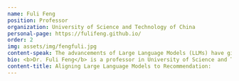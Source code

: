 ```yaml
---
name: Fuli Feng
position: Professor
organization: University of Science and Technology of China
personal-page: https://fulifeng.github.io/
order: 2
img: assets/img/fengfuli.jpg
content-speak: The advancements of Large Language Models (LLMs) have given rise to a new paradigm in recommendation, known as LLM4Rec. However, due to limitations such as the lack of recommendation related data in the pre-training corpus of LLM, LLMs are not naturally suitable for recommendation. The key to resolving this issue lies in aligning LLMs with recommendations by instruction tuning. Specifically, we will delve into exploring how to unleash the potential of LLMs in the field of the recommendation by focusing on aligning LLMs with both the recommendation task and the recommendation modality. Finally, we shall contemplate the potential concerns posited by LLM4Rec, as well as envision the prospects that LLM4Rec hold.
bio: <b>Dr. Fuli Feng</b> is a professor in University of Science and Technology of China. He received Ph.D. in Computer Science from National University of Singapore in 2019. His research interests include information retrieval, data mining, causal inference, and multi-media processing. He has over 60 publications appeared in several top conferences such as SIGIR, WWW, and SIGKDD, and journals including TKDE and TOIS. He has received the Best Paper Honourable Mention of SIGIR 2021 and Best Poster Award of WWW 2018. Moreover, he has served as the PC member for several top conferences including SIGIR, WWW, SIGKDD, NeurIPS, ICLR, and ACL, and the invited reviewer for prestigious journals such as TOIS, TKDE, and TPAMI. He organized the 1st workshop on Information Retrieval in Finance at SIGIR'20.
content-title: Aligning Large Language Models to Recommendation: 
---
```

